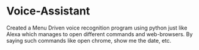 # Voice-Assistant
Created a Menu Driven voice recognition program using python just like Alexa which manages to open different commands and web-browsers. By saying such commands like open chrome, show me the date, etc.
